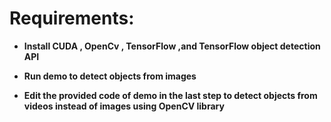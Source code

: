 
# Requirements:

* **Install CUDA , OpenCv , TensorFlow ,and TensorFlow object detection API** 

* **Run demo to detect objects from images**

* **Edit the provided code of demo in the last step to detect objects from videos instead of images using OpenCV library**
